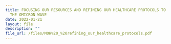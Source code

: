 ```yaml
---
title: FOCUSING OUR RESOURCES AND REFINING OUR HEALTHCARE PROTOCOLS TO DEAL WITH
  THE OMICRON WAVE
date: 2022-01-21
layout: file
description: ""
file_url: /files/MOH%20_%20refining_our_healthcare_protocols.pdf
---
```

